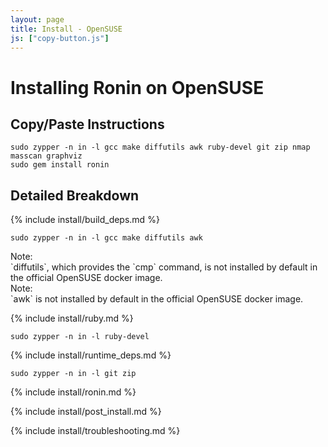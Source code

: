 ```yaml
---
layout: page
title: Install - OpenSUSE
js: ["copy-button.js"]
---
```


# Installing Ronin on OpenSUSE

## Copy/Paste Instructions

```shell
sudo zypper -n in -l gcc make diffutils awk ruby-devel git zip nmap masscan graphviz
sudo gem install ronin
```

## Detailed Breakdown

{% include install/build_deps.md %}

```shell
sudo zypper -n in -l gcc make diffutils awk
```

<article class="message is-dark">
  <div class="message-header">Note:</div>
  <div class="message-body" markdown="1">
  `diffutils`, which provides the `cmp` command, is not installed by default in
  the official OpenSUSE docker image.
  </div>
</article>

<article class="message is-dark">
  <div class="message-header">Note:</div>
  <div class="message-body" markdown="1">
  `awk` is not installed by default in the official OpenSUSE docker image.
  </div>
</article>

{% include install/ruby.md %}

```shell
sudo zypper -n in -l ruby-devel
```

{% include install/runtime_deps.md %}

```shell
sudo zypper -n in -l git zip
```

{% include install/ronin.md %}

{% include install/post_install.md %}

{% include install/troubleshooting.md %}
